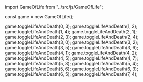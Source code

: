 import GameOfLife from "../src/js/GameOfLife";

const game = new GameOfLife();

game.toggleLifeAndDeath(0, 3);
game.toggleLifeAndDeath(1, 2);
game.toggleLifeAndDeath(1, 4);
game.toggleLifeAndDeath(2, 1);
game.toggleLifeAndDeath(2, 3);
game.toggleLifeAndDeath(2, 4);
game.toggleLifeAndDeath(3, 0);
game.toggleLifeAndDeath(3, 2);
game.toggleLifeAndDeath(3, 5);
game.toggleLifeAndDeath(3, 6);
game.toggleLifeAndDeath(4, 1);
game.toggleLifeAndDeath(4, 2);
game.toggleLifeAndDeath(4, 5);
game.toggleLifeAndDeath(4, 7);
game.toggleLifeAndDeath(5, 3);
game.toggleLifeAndDeath(5, 4);
game.toggleLifeAndDeath(5, 6);
game.toggleLifeAndDeath(6, 3);
game.toggleLifeAndDeath(6, 5);
game.toggleLifeAndDeath(7, 4);